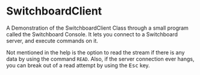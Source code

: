 # SwitchboardClient

A Demonstration of the SwitchboardClient Class through a small program called the Switchboard Console. It lets you connect to a Switchboard server, and execute commands on it.

Not mentioned in the help is the option to read the stream if there is any data by using the command `READ`.
Also, if the server connection ever hangs, you can break out of a read attempt by using the <kbd>Esc</kbd> key.
